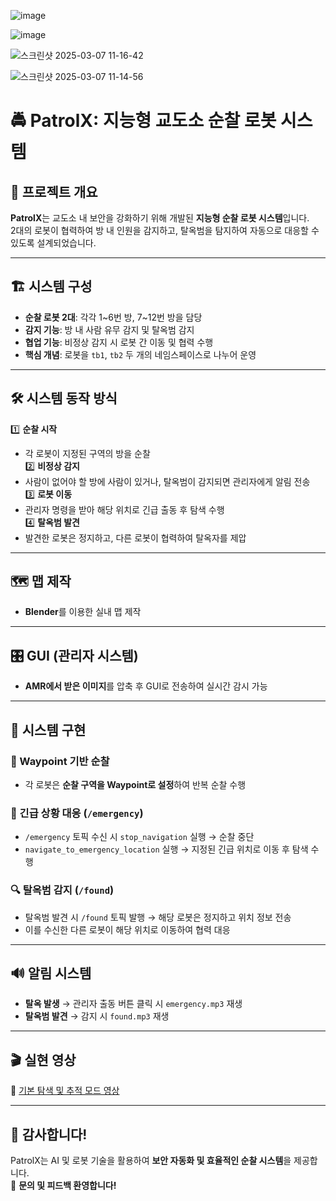 ![image](https://github.com/user-attachments/assets/b473fd9f-5a53-4bf8-b57a-7a8f4404dc2c)

![image](https://github.com/user-attachments/assets/4ca174a6-7777-4dda-a437-16ce33d8a391)


![스크린샷 2025-03-07 11-16-42](https://github.com/user-attachments/assets/6836f38e-2e6c-44e3-9466-802c28ba749c)

![스크린샷 2025-03-07 11-14-56](https://github.com/user-attachments/assets/e71f48dd-982f-4afd-bc0a-2b72f2b28ce3)



# 🚔 PatrolX: 지능형 교도소 순찰 로봇 시스템

## 📌 프로젝트 개요
**PatrolX**는 교도소 내 보안을 강화하기 위해 개발된 **지능형 순찰 로봇 시스템**입니다.  
2대의 로봇이 협력하여 방 내 인원을 감지하고, 탈옥범을 탐지하여 자동으로 대응할 수 있도록 설계되었습니다.

---

## 🏗 시스템 구성
- **순찰 로봇 2대**: 각각 1~6번 방, 7~12번 방을 담당
- **감지 기능**: 방 내 사람 유무 감지 및 탈옥범 감지
- **협업 기능**: 비정상 감지 시 로봇 간 이동 및 협력 수행
- **핵심 개념**: 로봇을 `tb1`, `tb2` 두 개의 네임스페이스로 나누어 운영

---

## 🛠 시스템 동작 방식

1️⃣ **순찰 시작**  
   - 각 로봇이 지정된 구역의 방을 순찰  
2️⃣ **비정상 감지**  
   - 사람이 없어야 할 방에 사람이 있거나, 탈옥범이 감지되면 관리자에게 알림 전송  
3️⃣ **로봇 이동**  
   - 관리자 명령을 받아 해당 위치로 긴급 출동 후 탐색 수행  
4️⃣ **탈옥범 발견**  
   - 발견한 로봇은 정지하고, 다른 로봇이 협력하여 탈옥자를 제압  

---

## 🗺 맵 제작
- **Blender**를 이용한 실내 맵 제작  

---

## 🎛 GUI (관리자 시스템)
- **AMR에서 받은 이미지**를 압축 후 GUI로 전송하여 실시간 감시 가능  

---

## 🤖 시스템 구현

### 📍 Waypoint 기반 순찰
- 각 로봇은 **순찰 구역을 Waypoint로 설정**하여 반복 순찰 수행

### 🚨 긴급 상황 대응 (`/emergency`)
- `/emergency` 토픽 수신 시 `stop_navigation` 실행 → 순찰 중단  
- `navigate_to_emergency_location` 실행 → 지정된 긴급 위치로 이동 후 탐색 수행  

### 🔍 탈옥범 감지 (`/found`)
- 탈옥범 발견 시 `/found` 토픽 발행 → 해당 로봇은 정지하고 위치 정보 전송  
- 이를 수신한 다른 로봇이 해당 위치로 이동하여 협력 대응  

---

## 🔊 알림 시스템
- **탈옥 발생** → 관리자 출동 버튼 클릭 시 `emergency.mp3` 재생  
- **탈옥범 발견** → 감지 시 `found.mp3` 재생  

---

## 🎬 실현 영상
🔗 [기본 탐색 및 추적 모드 영상](https://gamma.app/?utm_source=made-with-gamma)  

---

## 🎉 감사합니다!
PatrolX는 AI 및 로봇 기술을 활용하여 **보안 자동화 및 효율적인 순찰 시스템**을 제공합니다.  
🚀 **문의 및 피드백 환영합니다!**
